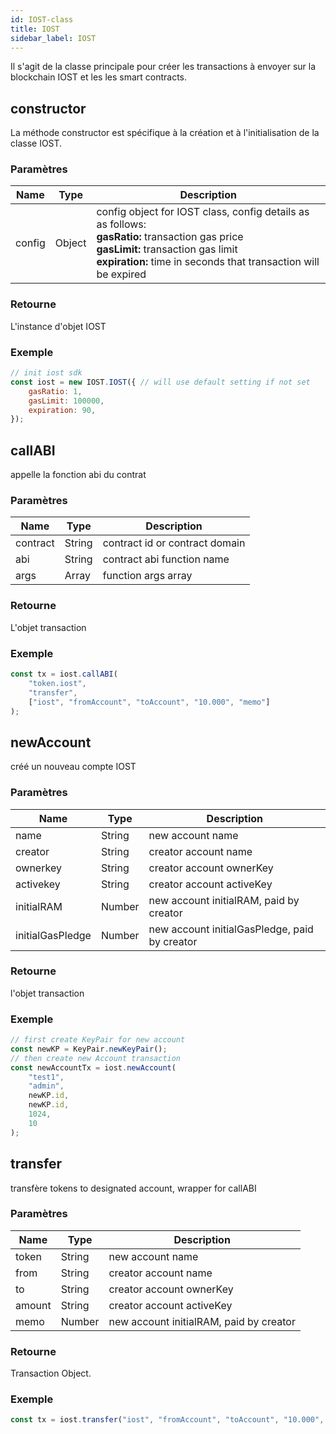 ```yaml
---
id: IOST-class
title: IOST
sidebar_label: IOST
---
```


Il s'agit de la classe principale pour créer les transactions à envoyer sur la blockchain IOST et les les smart contracts.
## constructor
La méthode constructor est spécifique à la création et à l'initialisation de la classe IOST.

### Paramètres
Name             |Type       |Description
----                |--         |--
config |Object         | config object for IOST class, config details as as follows:<br/> <b>gasRatio:</b> transaction gas price <br/> <b>gasLimit:</b> transaction gas limit <br/> <b>expiration:</b> time in seconds that transaction will be expired

### Retourne
L'instance d'objet IOST

### Exemple
```javascript
// init iost sdk
const iost = new IOST.IOST({ // will use default setting if not set
    gasRatio: 1,
    gasLimit: 100000,
    expiration: 90,
});
```

## callABI
appelle la fonction abi du contrat

### Paramètres
Name             |Type       |Description
----                |--         |--
contract |String         | contract id or contract domain
abi 	 |String 		 | contract abi function name
args	 |Array			 | function args array

### Retourne
L'objet transaction

### Exemple
```javascript
const tx = iost.callABI(
	"token.iost",
	"transfer",
	["iost", "fromAccount", "toAccount", "10.000", "memo"]
);
```

## newAccount
créé un nouveau compte IOST

### Paramètres
Name             |Type       |Description
----                |--         |--
name 			 |String	| new account name
creator 	 	 |String	| creator account name
ownerkey	 	 |String	| creator account ownerKey
activekey	 	 |String	| creator account activeKey
initialRAM	 	 |Number	| new account initialRAM, paid by creator
initialGasPledge |Number	| new account initialGasPledge, paid by creator

### Retourne
l'objet transaction

### Exemple
```javascript
// first create KeyPair for new account
const newKP = KeyPair.newKeyPair();
// then create new Account transaction
const newAccountTx = iost.newAccount(
    "test1",
    "admin",
    newKP.id,
    newKP.id,
    1024,
    10
);
```

## transfer
transfère  tokens to designated account, wrapper for callABI

### Paramètres
Name             |Type       |Description
----                |--         |--
token		|String	| new account name
from 	 	|String	| creator account name
to			|String	| creator account ownerKey
amount	 	|String	| creator account activeKey
memo	 	|Number	| new account initialRAM, paid by creator

### Retourne
Transaction Object.

### Exemple
```javascript
const tx = iost.transfer("iost", "fromAccount", "toAccount", "10.000", "memo");
```
